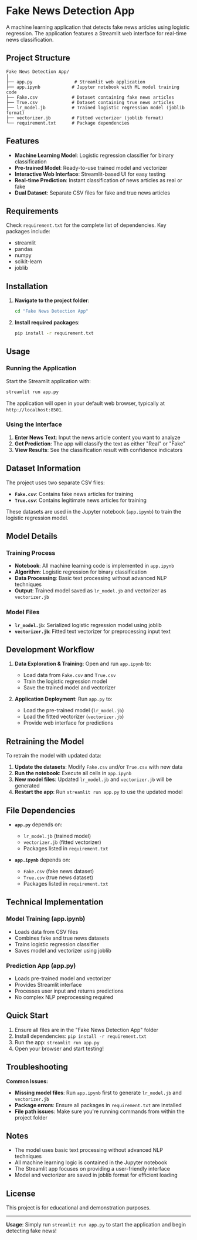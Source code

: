 # Fake News Detection App

A machine learning application that detects fake news articles using logistic regression. The application features a Streamlit web interface for real-time news classification.

## Project Structure

```
Fake News Detection App/
│
├── app.py                # Streamlit web application
├── app.ipynb            # Jupyter notebook with ML model training code
├── Fake.csv             # Dataset containing fake news articles
├── True.csv             # Dataset containing true news articles
├── lr_model.jb          # Trained logistic regression model (joblib format)
├── vectorizer.jb        # Fitted vectorizer (joblib format)
└── requirement.txt      # Package dependencies
```

## Features

- **Machine Learning Model**: Logistic regression classifier for binary classification
- **Pre-trained Model**: Ready-to-use trained model and vectorizer
- **Interactive Web Interface**: Streamlit-based UI for easy testing
- **Real-time Prediction**: Instant classification of news articles as real or fake
- **Dual Dataset**: Separate CSV files for fake and true news articles

## Requirements

Check `requirement.txt` for the complete list of dependencies. Key packages include:
- streamlit
- pandas
- numpy
- scikit-learn
- joblib

## Installation

1. **Navigate to the project folder**:
   ```bash
   cd "Fake News Detection App"
   ```

2. **Install required packages**:
   ```bash
   pip install -r requirement.txt
   ```

## Usage

### Running the Application

Start the Streamlit application with:

```bash
streamlit run app.py
```

The application will open in your default web browser, typically at `http://localhost:8501`.

### Using the Interface

1. **Enter News Text**: Input the news article content you want to analyze
2. **Get Prediction**: The app will classify the text as either "Real" or "Fake"
3. **View Results**: See the classification result with confidence indicators

## Dataset Information

The project uses two separate CSV files:

- **`Fake.csv`**: Contains fake news articles for training
- **`True.csv`**: Contains legitimate news articles for training

These datasets are used in the Jupyter notebook (`app.ipynb`) to train the logistic regression model.

## Model Details

### Training Process
- **Notebook**: All machine learning code is implemented in `app.ipynb`
- **Algorithm**: Logistic regression for binary classification
- **Data Processing**: Basic text processing without advanced NLP techniques
- **Output**: Trained model saved as `lr_model.jb` and vectorizer as `vectorizer.jb`

### Model Files
- **`lr_model.jb`**: Serialized logistic regression model using joblib
- **`vectorizer.jb`**: Fitted text vectorizer for preprocessing input text

## Development Workflow

1. **Data Exploration & Training**: Open and run `app.ipynb` to:
   - Load data from `Fake.csv` and `True.csv`
   - Train the logistic regression model
   - Save the trained model and vectorizer

2. **Application Deployment**: Run `app.py` to:
   - Load the pre-trained model (`lr_model.jb`)
   - Load the fitted vectorizer (`vectorizer.jb`)
   - Provide web interface for predictions

## Retraining the Model

To retrain the model with updated data:

1. **Update the datasets**: Modify `Fake.csv` and/or `True.csv` with new data
2. **Run the notebook**: Execute all cells in `app.ipynb`
3. **New model files**: Updated `lr_model.jb` and `vectorizer.jb` will be generated
4. **Restart the app**: Run `streamlit run app.py` to use the updated model

## File Dependencies

- **`app.py`** depends on:
  - `lr_model.jb` (trained model)
  - `vectorizer.jb` (fitted vectorizer)
  - Packages listed in `requirement.txt`

- **`app.ipynb`** depends on:
  - `Fake.csv` (fake news dataset)
  - `True.csv` (true news dataset)
  - Packages listed in `requirement.txt`

## Technical Implementation

### Model Training (app.ipynb)
- Loads data from CSV files
- Combines fake and true news datasets
- Trains logistic regression classifier
- Saves model and vectorizer using joblib

### Prediction App (app.py)
- Loads pre-trained model and vectorizer
- Provides Streamlit interface
- Processes user input and returns predictions
- No complex NLP preprocessing required

## Quick Start

1. Ensure all files are in the "Fake News Detection App" folder
2. Install dependencies: `pip install -r requirement.txt`
3. Run the app: `streamlit run app.py`
4. Open your browser and start testing!

## Troubleshooting

**Common Issues:**
- **Missing model files**: Run `app.ipynb` first to generate `lr_model.jb` and `vectorizer.jb`
- **Package errors**: Ensure all packages in `requirement.txt` are installed
- **File path issues**: Make sure you're running commands from within the project folder

## Notes

- The model uses basic text processing without advanced NLP techniques
- All machine learning logic is contained in the Jupyter notebook
- The Streamlit app focuses on providing a user-friendly interface
- Model and vectorizer are saved in joblib format for efficient loading

## License

This project is for educational and demonstration purposes.

---

**Usage**: Simply run `streamlit run app.py` to start the application and begin detecting fake news!